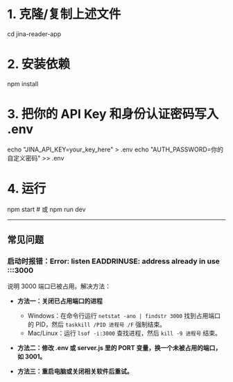 # 1. 克隆/复制上述文件
cd jina-reader-app

# 2. 安装依赖
npm install

# 3. 把你的 API Key 和身份认证密码写入 .env
echo "JINA_API_KEY=your_key_here" > .env
echo "AUTH_PASSWORD=你的自定义密码" >> .env

# 4. 运行
 npm start    # 或 npm run dev

---

## 常见问题

### 启动时报错：Error: listen EADDRINUSE: address already in use :::3000

说明 3000 端口已被占用。解决方法：

- **方法一：关闭已占用端口的进程**
  - Windows：在命令行运行 `netstat -ano | findstr 3000` 找到占用端口的 PID，然后 `taskkill /PID 进程号 /F` 强制结束。
  - Mac/Linux：运行 `lsof -i:3000` 查找进程，然后 `kill -9 进程号` 结束。

- **方法二：修改 .env 或 server.js 里的 PORT 变量，换一个未被占用的端口，如 3001。**

- **方法三：重启电脑或关闭相关软件后重试。**

